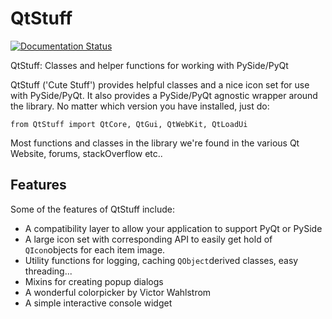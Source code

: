 QtStuff
=======
[![Documentation Status](https://readthedocs.org/projects/qtstuff/badge/?version=latest)](https://readthedocs.org/projects/qtstuff/?badge=latest)

QtStuff: Classes and helper functions for working with PySide/PyQt

QtStuff ('Cute Stuff') provides helpful classes and a nice icon set for use with PySide/PyQt. It also provides a PySide/PyQt agnostic wrapper around the library. No matter which version you have installed, just do:

    from QtStuff import QtCore, QtGui, QtWebKit, QtLoadUi

Most functions and classes in the library we're found in the various Qt Website, forums, stackOverflow etc..


Features
----------

Some of the features of QtStuff include:

- A compatibility layer to allow your application to support PyQt or PySide 
- A large icon set with corresponding API to easily get hold of `QIcon`objects for each item image.
- Utility functions for logging, caching `QObject`derived classes, easy threading...
- Mixins for creating popup dialogs
- A wonderful colorpicker by Victor Wahlstrom
- A simple interactive console widget 
